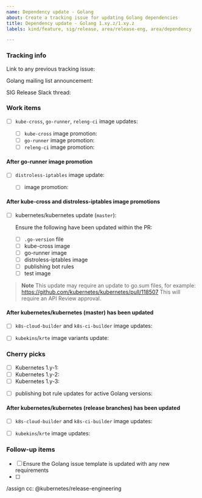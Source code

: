 ```yaml
---
name: Dependency update - Golang
about: Create a tracking issue for updating Golang dependencies
title: Dependency update - Golang 1.xy.z/1.xy.z
labels: kind/feature, sig/release, area/release-eng, area/dependency

---
```

<!--
Please only use this template if you are a Release Manager updating
Golang dependencies.
-->

### Tracking info

<!-- Search query: https://github.com/kubernetes/release/issues?q=is%3Aissue+Dependency+update+-+Golang -->
<!-- Example: https://github.com/kubernetes/release/issues/3383 -->
Link to any previous tracking issue: 

<!-- golang-announce mailing list: https://groups.google.com/g/golang-announce -->
Golang mailing list announcement: 

SIG Release Slack thread: 

### Work items

<!-- Example: https://github.com/kubernetes/release/pull/3388 -->
- [ ] `kube-cross`, `go-runner`, `releng-ci` image updates: 

  <!-- Example: https://github.com/kubernetes/k8s.io/pull/6153 -->
  - [ ] `kube-cross` image promotion: 

  <!-- Example: https://github.com/kubernetes/k8s.io/pull/6154 -->
  - [ ] `go-runner` image promotion: 

  <!-- Example: https://github.com/kubernetes/k8s.io/pull/6155 -->
  - [ ] `releng-ci` image promotion: 

#### After go-runner image promotion

<!-- Example: https://github.com/kubernetes/release/pull/3389 -->
- [ ] `distroless-iptables` image update: 

  <!-- Example: https://github.com/kubernetes/k8s.io/pull/6164 -->
  - [ ] image promotion: 

#### After kube-cross and distroless-iptables image promotions

<!-- Example: https://github.com/kubernetes/kubernetes/pull/122201 -->
- [ ] kubernetes/kubernetes update (`master`): 

  Ensure the following have been updated within the PR:

  - [ ] `.go-version` file
  - [ ] kube-cross image
  - [ ] go-runner image
  - [ ] distroless-iptables image
  - [ ] publishing bot rules
  - [ ] test image

> **Note**
> This update may require an update to go.sum files, for example: https://github.com/kubernetes/kubernetes/pull/118507
> This will require an API Review approval.

#### After kubernetes/kubernetes (master) has been updated

<!-- Example: https://github.com/kubernetes/release/pull/3390 -->
- [ ] `k8s-cloud-builder` and `k8s-ci-builder` image updates: 

<!-- Example: https://github.com/kubernetes/test-infra/pull/31387 -->
- [ ] `kubekins`/`krte` image variants update: 

### Cherry picks

<!--
Depending on the Golang release type, this section may not be required.

General rule of thumb:
Only cherry pick Golang patch releases to branches that have the same Golang
minor release version.

Concrete example:
At the time of this template's creation, go1.15.5 was just merged on our
primary development branch and the following Golang versions were active on
in-support kubernetes/kubernetes release branches:
- `master`: go1.15.5
- `release-1.19`: go1.15.2
- `release-1.18`: go1.13.15
- `release-1.17`: go1.13.15

In this case, we would only cherry pick the go1.15.5 to the `release-1.19`
branch, since it is the only other branch with a go1.15 minor version on it.
-->

- [ ] Kubernetes 1.y-1: 
- [ ] Kubernetes 1.y-2: 
- [ ] Kubernetes 1.y-3: 

<!--
  If the Golang version of the active development branch (`master`) is newer than
any of the Golang versions on _active_ release branches, then the current
Golang versions for all release branches need to be updated within publishing
bot rules.
  Concrete example:
  - `master` was just updated from go1.16.6 to go1.16.7
  - cherry picks were issued to the 1.22 and 1.21 branches
  - `release-1.20` was also updated from go1.15.14 to go1.15.15
  - these changes were cherry picked to the 1.19 branch

  In this case, because we updated the default go version on `master` to
go1.16.7, there's no action required for staging repositories using go1.16.
  However, for staging repository branches using go1.15, the `master` branch's
publishing bot rules need to be updated to learn about the Golang update that
happened for the 1.20 and 1.19 Kubernetes release branches.
  PR: https://github.com/kubernetes/kubernetes/pull/122299
-->
- [ ] publishing bot rule updates for active Golang versions: 


#### After kubernetes/kubernetes (release branches) has been updated

<!-- Example: https://github.com/kubernetes/release/pull/3394 -->
- [ ] `k8s-cloud-builder` and `k8s-ci-builder` image updates: 

<!-- Example: https://github.com/kubernetes/test-infra/pull/31398 -->
- [ ] `kubekins`/`krte` image updates: 

### Follow-up items

<!--
Use this section to list out process improvements or items that need to be
addressed before the next Golang update.
-->

- [ ] Ensure the Golang issue template is updated with any new requirements
- [ ] <Any other follow up items>

/assign
cc: @kubernetes/release-engineering
